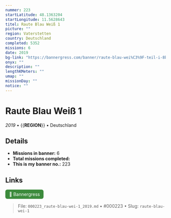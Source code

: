 ```yaml
---
nummer: 223
startLatitude: 48.1363204
startLongitude: 11.5628643
titel: Raute Blau Weiß 1
picture: ""
region: Vaterstetten
country: Deutschland
completed: 5352
missions: 6
date: 2019
bg-link: "https://bannergress.com/banner/raute-blau-wei%C3%9F-teil-i-8b53"
onyx: ""
description: ""
lengthKMeters: ""
umap: ""
missionDay: ""
notice: ""
---
```

# Raute Blau Weiß 1

*2019* • {{__REGION__}} • Deutschland





## Details

- **Missions in banner:** 6
- **Total missions completed:** 
- **This is my banner no.:** 223





## Links
<a href="https://bannergress.com/banner/raute-blau-wei%C3%9F-teil-i-8b53" target="_blank" style="display:inline-block;margin-right:8px;padding:6px 12px;background:#3c8b3c;color:#fff;text-decoration:none;border-radius:6px;">🔗 Bannergress</a>



> File: `000223_raute-blau-wei-1_2019.md` • #000223 • Slug: `raute-blau-wei-1`

